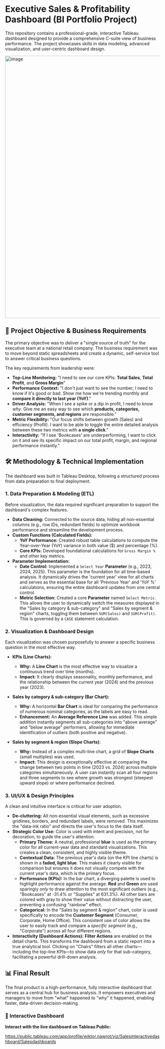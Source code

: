 # Executive Sales & Profitability Dashboard (BI Portfolio Project)

This repository contains a professional-grade, interactive Tableau dashboard designed to provide a comprehensive C-suite view of business performance. The project showcases skills in data modeling, advanced visualization, and user-centric dashboard design.

<img width="1517" height="853" alt="image" src="https://github.com/user-attachments/assets/c8707a1d-1bfd-4e26-8123-6647efd721c2" />


## 🎯 Project Objective & Business Requirements

The primary objective was to deliver a "single source of truth" for the executive team at a national retail company. The business requirement was to move beyond static spreadsheets and create a dynamic, self-service tool to answer critical business questions.

The key requirements from leadership were:

* **Top-Line Monitoring:** "I need to see our core KPIs: **Total Sales**, **Total Profit**, and **Gross Margin**"
* **Performance Context:** "I don't just want to see the number; I need to know if it's good or bad. Show me how we're trending monthly and **compare it directly to last year (YoY)**."
* **Driver Analysis:** "When I see a spike or a dip in profit, I need to know *why*. Give me an easy way to see which **products, categories, customer segments, and regions** are responsible."
* **Metric Flexibility:** "Our focus shifts between growth (Sales) and efficiency (Profit). I want to be able to toggle the entire detailed analysis between these two metrics with **a single click**."
* **Interactivity:** "If I see 'Bookcases' are underperforming, I want to click on it and see its specific impact on our total profit, margin, and regional performance instantly."

## 🛠️ Methodology & Technical Implementation

The dashboard was built in Tableau Desktop, following a structured process from data preparation to final deployment.

### 1. Data Preparation & Modeling (ETL)

Before visualization, the data required significant preparation to support the dashboard's complex features.

* **Data Cleaning:** Connected to the source data, hiding all non-essential columns (e.g., row IDs, redundant fields) to optimize workbook performance and streamline the development process.
* **Custom Functions (Calculated Fields):**
    * **YoY Performance:** Created robust table calculations to compute the Year-over-Year (YoY) variance in both value ($) and percentage (%).
    * **Core KPIs:** Developed foundational calculations for `Gross Margin %` and other key metrics.
* **Parameter Implementation:**
    * **Date Control:** Implemented a `Select Year` **Parameter** (e.g., 2023, 2024, 2025). This parameter is the foundation for all time-based analysis. It dynamically drives the 'current year' view for all charts and serves as the essential base for all 'Previous Year' and 'YoY %' calculations, ensuring the entire dashboard updates from one central control.
    * **Metric Selection:** Created a core **Parameter** named `Select Metric`. This allows the user to dynamically switch the measures displayed in the "Sales by category & sub-category" and "Sales by segment & region" charts, toggling them between `SUM(Sales)` and `SUM(Profit)`. This is governed by a `CASE` statement calculation.
### 2. Visualization & Dashboard Design

Each visualization was chosen purposefully to answer a specific business question in the most effective way.

* **KPIs (Line Charts):**
    * **Why:** A **Line Chart** is the most effective way to visualize a continuous trend over time (months).
    * **Impact:** It clearly displays seasonality, monthly performance, and the relationship between the current year (2024) and the previous year (2023).

* **Sales by category & sub-category (Bar Chart):**
    * **Why:** A horizontal **Bar Chart** is ideal for comparing the performance of numerous nominal categories, as the labels are easy to read.
    * **Enhancement:** An **Average Reference Line** was added. This simple addition instantly segments all sub-categories into "above average" and "below average" performers, allowing for immediate identification of outliers (both positive and negative).

* **Sales by segment & region (Slope Charts):**
    * **Why:** Instead of a complex multi-line chart, a grid of **Slope Charts** (small multiples) was used.
    * **Impact:** This design is exceptionally effective at comparing the change between two points in time (2023 vs. 2024) across multiple categories simultaneously. A user can instantly scan all four regions and three segments to see where growth was strongest (steepest upward slope) or where performance declined.

### 3. UI/UX & Design Principles

A clean and intuitive interface is critical for user adoption.

* **De-cluttering:** All non-essential visual elements, such as excessive gridlines, borders, and redundant labels, were removed. This maximizes the "data-ink ratio" and directs the user's focus to the data itself.
* **Strategic Color Use:** Color is used with intent and precision, not for decoration, to guide the user's attention.
    * **Primary Theme:** A neutral, professional **blue** is used as the primary color for all current-year data and standard visualizations. This creates a clean, consistent, and highly visible theme.
    * **Contextual Data:** The previous year's data (on the KPI line charts) is shown in a **faded, light blue**. This makes it clearly visible for comparison but ensures it does not visually compete with the current year's data, which is the primary focus.
    * **Performance (KPIs):** In the bar chart, a diverging palette is used to highlight performance against the average. **Red** and **Green** are used sparingly *only* to draw attention to the most significant outliers (e.g., "Bookcases" at -31.4% or "Supplies" at 631.3%). All other bars are colored with gray to show their value without distracting the user, preventing a confusing "rainbow" effect.
    * **Categorical:** In the "Sales by segment & region" chart, color is used specifically to encode the **Customer Segment** (Consumer, Corporate, Home Office). This consistent use of color allows the user to easily track and compare a *specific segment* (e.g., "Corporate") across all four different regions.
* **Interactivity (Dashboard Actions):** **Filter Actions** are enabled on the detail charts. This transforms the dashboard from a static report into a true analytical tool. Clicking on "Chairs" filters all other charts—including the top-line KPIs—to show data *only* for that sub-category, facilitating a powerful drill-down analysis.

## 📊 Final Result

The final product is a high-performance, fully interactive dashboard that serves as a central hub for business analysis. It empowers executives and managers to move from "what" happened to "why" it happened, enabling faster, data-driven decision-making.

### 🔗 Interactive Dashboard

**Interact with the live dashboard on Tableau Public:**

https://public.tableau.com/app/profile/wiktor.nawrot/viz/Salesinteractivedashboard/Salesdashboards
